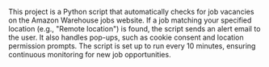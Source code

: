 This project is a Python script that automatically checks for job vacancies on the Amazon Warehouse jobs website. If a job matching your specified location (e.g., "Remote location") is found, the script sends an alert email to the user. It also handles pop-ups, such as cookie consent and location permission prompts. The script is set up to run every 10 minutes, ensuring continuous monitoring for new job opportunities.
